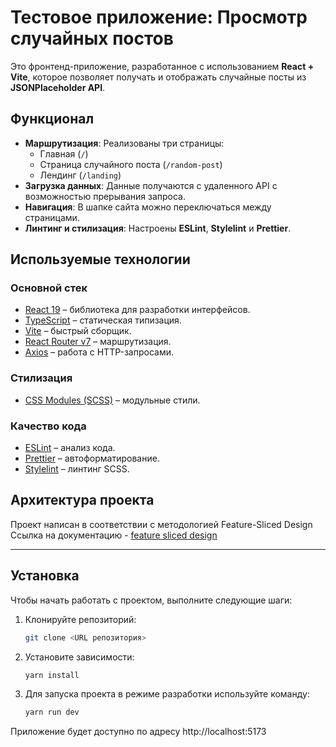 # Тестовое приложение: Просмотр случайных постов

Это фронтенд-приложение, разработанное с использованием **React + Vite**, которое позволяет получать и отображать случайные посты из **JSONPlaceholder API**.

## Функционал

- **Маршрутизация**: Реализованы три страницы:
    - Главная (`/`)
    - Страница случайного поста (`/random-post`)
    - Лендинг (`/landing`)
- **Загрузка данных**: Данные получаются с удаленного API с возможностью прерывания запроса.
- **Навигация**: В шапке сайта можно переключаться между страницами.
- **Линтинг и стилизация**: Настроены **ESLint**, **Stylelint** и **Prettier**.

## Используемые технологии

### **Основной стек**
- [React 19](https://react.dev/) – библиотека для разработки интерфейсов.
- [TypeScript](https://www.typescriptlang.org/) – статическая типизация.
- [Vite](https://vitejs.dev/) – быстрый сборщик.
- [React Router v7](https://reactrouter.com/) – маршрутизация.
- [Axios](https://axios-http.com/) – работа с HTTP-запросами.

### **Стилизация**
- [CSS Modules (SCSS)](https://github.com/css-modules/css-modules) – модульные стили.

### **Качество кода**
- [ESLint](https://eslint.org/) – анализ кода.
- [Prettier](https://prettier.io/) – автоформатирование.
- [Stylelint](https://stylelint.io/) – линтинг SCSS.

## Архитектура проекта
Проект написан в соответствии с методологией Feature-Sliced Design
Ссылка на документацию - [feature sliced design](https://feature-sliced.design/docs/get-started/tutorial)

----

## Установка
Чтобы начать работать с проектом, выполните следующие шаги:
1. Клонируйте репозиторий:
   ```bash
   git clone <URL репозитория>
2. Установите зависимости:
    ```bash
   yarn install
3. Для запуска проекта в режиме разработки используйте команду:
    ```bash
   yarn run dev
Приложение будет доступно по адресу http://localhost:5173
